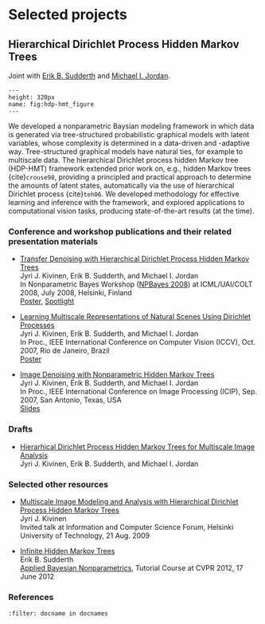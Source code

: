# Selected projects

## Hierarchical Dirichlet Process Hidden Markov Trees

Joint with <a href="http://www.ics.uci.edu/~sudderth/">Erik B. Sudderth</a> and <a href="http://www.cs.berkeley.edu/~jordan/">Michael I. Jordan</a>.  

```{figure} hdp-hmt_figure.png
---
height: 320px
name: fig:hdp-hmt_figure
---
```

We developed a nonparametric Baysian modeling framework in which data is generated via tree-structured probabilistic graphical models with latent variables, 
whose complexity is determined in a data-driven and -adaptive way. Tree-structured graphical models have natural ties, for example to multiscale data. 
The hierarchical Dirichlet process hidden Markov tree (HDP-HMT) framework extended prior work on, e.g., hidden Markov trees {cite}`crouse98`, 
providing a principled and practical approach to determine the amounts of latent states, automatically via the use of hierarchical Dirichlet process {cite}`teh06`. 
We developed methodology for effective learning and inference with the framework, and explored applications to computational vision tasks, 
producing state-of-the-art results (at the time). 

### Conference and workshop publications and their related presentation materials

* <a href="documents/kivinen+sudderth+jordan_npbayes08_abstract.pdf">Transfer Denoising with Hierarchical Dirichlet Process Hidden Markov Trees</a><br>
Jyri J. Kivinen, Erik B. Sudderth, and Michael I. Jordan<br>
In Nonparametric Bayes Workshop (<a href="http://npbayes.wikidot.com/">NPBayes 2008</a>) at ICML/UAI/COLT 2008, July 2008, Helsinki, Finland <br>
<a href="documents/kivinen+sudderth+jordan_npbayes08_poster.pdf">Poster</a>, <a href="documents/kivinen+sudderth+jordan_npbayes08_spotlight.pdf">Spotlight</a>


* <a href="https://www.icsi.berkeley.edu/icsi/node/3960">Learning Multiscale Representations of Natural Scenes Using Dirichlet Processes</a><br>
Jyri J. Kivinen, Erik B. Sudderth, and Michael I. Jordan<br>
In Proc., IEEE International Conference on Computer Vision (ICCV), Oct. 2007, Rio de Janeiro, Brazil <br>
<a href="documents/kivinen+sudderth+jordan_iccv07_poster.pdf">Poster</a>


* <a href="https://www.icsi.berkeley.edu/icsi/node/3943">Image Denoising with Nonparametric Hidden Markov Trees</a><br>
Jyri J. Kivinen, Erik B. Sudderth, and Michael I. Jordan<br>
In Proc., IEEE International Conference on Image Processing (ICIP), Sep. 2007, San Antonio, Texas, USA<br>
<a href="documents/kivinen+sudderth+jordan_icip07_slides.pdf">Slides</a>

### Drafts

* <a href="documents/kivinen+sudderth+jordan_hdp-hmt_journal_article_draft.pdf">Hierarhical Dirichlet Process Hidden Markov Trees for Multiscale Image Analysis</a><br>
Jyri J. Kivinen, Erik B. Sudderth, and Michael I. Jordan
 
### Selected other resources

* <a href="documents/kivinen_icsforum09_slides.pdf">Multiscale Image Modeling and Analysis with Hierarchical Dirichlet Process Hidden Markov Trees</a><br>
Jyri J. Kivinen<br>
Invited talk at Information and Computer Science Forum, Helsinki University of Technology, 21 Aug. 2009

* <a href="https://ics.uci.edu/~sudderth/bnpCVPR12/slides/BNP4hdphmt.pdf">Infinite Hidden Markov Trees</a><br>
Erik B. Sudderth<br>
<a href="https://ics.uci.edu/~sudderth/bnpCVPR12/">Applied Bayesian Nonparametrics</a>, Tutorial Course at CVPR 2012, 17 June 2012

### References
```{bibliography}
:filter: docname in docnames
```

